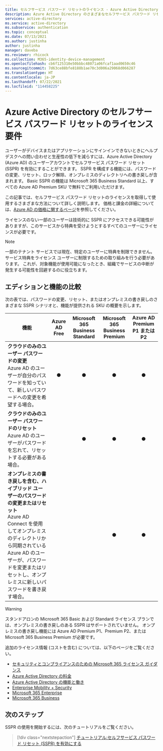 ```yaml
---
title: セルフサービス パスワード リセットのライセンス - Azure Active Directory
description: Azure Active Directory のさまざまなセルフサービス パスワード リセット ライセンス要件について説明します
services: active-directory
ms.service: active-directory
ms.subservice: authentication
ms.topic: conceptual
ms.date: 07/13/2021
ms.author: justinha
author: justinha
manager: daveba
ms.reviewer: rhicock
ms.collection: M365-identity-device-management
ms.openlocfilehash: cb6f125310e50bbbc48071a06fcaf1aad0650c46
ms.sourcegitcommit: 7d63ce88bfe8188b1ae70c3d006a29068d066287
ms.translationtype: HT
ms.contentlocale: ja-JP
ms.lasthandoff: 07/22/2021
ms.locfileid: "114458225"
---
```

# <a name="licensing-requirements-for-azure-active-directory-self-service-password-reset"></a>Azure Active Directory のセルフサービス パスワード リセットのライセンス要件

ユーザーがデバイスまたはアプリケーションにサインインできないときにヘルプ デスクへの問い合わせと生産性の低下を減らすには、Azure Active Directory (Azure AD) のユーザーアカウントでセルフサービス パスワード リセット (SSPR) を有効にすることができます。 SSPR を構成する機能には、パスワードの変更、リセット、ロック解除、オンプレミスのディレクトリへの書き戻しが含まれます。 Basic SSPR の機能は Microsoft 365 Business Standard 以上、すべての Azure AD Premium SKU で無料でご利用いただけます。

この記事では、セルフサービス パスワード リセットのライセンスを取得して使用するさまざまな方法について詳しく説明します。 価格と課金の詳細については、[Azure AD の価格に関するページ](https://www.microsoft.com/security/business/identity-access-management/azure-ad-pricing)を参照してください。

ライセンスのない一部のユーザーは技術的に SSPR にアクセスできる可能性がありますが、このサービスから特典を受けようとするすべてのユーザーにライセンスが必要です。

> [!NOTE] 
> 一部のテナント サービスでは現在、特定のユーザーに特典を制限できません。 サービス特典をライセンス ユーザーに制限するための取り組みを行う必要があります。 これが、対象機能が使用可能になったとき、組織でサービスの中断が発生する可能性を回避するのに役立ちます。

## <a name="compare-editions-and-features"></a>エディションと機能の比較

次の表では、パスワードの変更、リセット、またはオンプレミスの書き戻しのさまざまな SSPR シナリオと、機能が提供される SKU の概要を示します。

| 機能 | Azure AD Free | Microsoft 365 Business Standard | Microsoft 365 Business Premium | Azure AD Premium P1 または P2 |
| --- |:---:|:---:|:---:|:---:|
| **クラウドのみのユーザー パスワードの変更**<br />Azure AD のユーザーが自分のパスワードを知っていて、新しいパスワードへの変更を希望する場合。 | ● | ● | ● | ● |
| **クラウドのみのユーザー パスワードのリセット**<br />Azure AD のユーザーがパスワードを忘れて、リセットする必要がある場合。 | | ● | ● | ● |
| **オンプレミスの書き戻しを含む、ハイブリッド ユーザーのパスワードの変更またはリセット**<br />Azure AD Connect を使用してオンプレミスのディレクトリから同期されている Azure AD のユーザーが、パスワードを変更またはリセットし、オンプレミスに新しいパスワードを書き戻す場合。 | | | ● | ● |

> [!WARNING]
> スタンドアロンの Microsoft 365 Basic および Standard ライセンス プランでは、オンプレミスの書き戻しのある SSPR はサポートされていません。 オンプレミスの書き戻し機能には Azure AD Premium P1、Premium P2、または Microsoft 365 Business Premium が必要です。 

追加のライセンス情報 (コストを含む) については、以下のページをご覧ください。


* [セキュリティとコンプライアンスのための Microsoft 365 ライセンス ガイダンス](/office365/servicedescriptions/microsoft-365-service-descriptions/microsoft-365-tenantlevel-services-licensing-guidance/microsoft-365-security-compliance-licensing-guidance)
* [Azure Active Directory の料金](https://www.microsoft.com/security/business/identity-access-management/azure-ad-pricing)
* [Azure Active Directory の機能と働き](https://www.microsoft.com/cloud-platform/azure-active-directory-features)
* [Enterprise Mobility + Security](https://www.microsoft.com/cloud-platform/enterprise-mobility-security)
* [Microsoft 365 Enterprise](https://www.microsoft.com/microsoft-365/enterprise)
* [Microsoft 365 Business](/office365/servicedescriptions/microsoft-365-service-descriptions/microsoft-365-business-service-description)

## <a name="next-steps"></a>次のステップ

SSPR の使用を開始するには、次のチュートリアルをご覧ください。

> [!div class="nextstepaction"]
> [チュートリアル:セルフサービス パスワード リセット (SSPR) を有効にする](tutorial-enable-sspr.md)